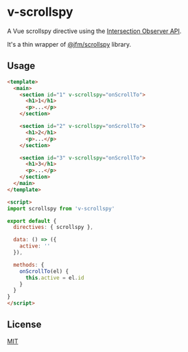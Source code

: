 # v-scrollspy
A Vue scrollspy directive using the [Intersection Observer API](https://developer.mozilla.org/en-US/docs/Web/API/Intersection_Observer_API).

It's a thin wrapper of [@jfm/scrollspy](https://github.com/jiangfengming/scrollspy) library.

## Usage

```html
<template>
  <main>
    <section id="1" v-scrollspy="onScrollTo">
      <h1>1</h1>
      <p>...</p>
    </section>

    <section id="2" v-scrollspy="onScrollTo">
      <h1>2</h1>
      <p>...</p>
    </section>

    <section id="3" v-scrollspy="onScrollTo">
      <h1>3</h1>
      <p>...</p>
    </section>
  </main>
</template>

<script>
import scrollspy from 'v-scrollspy'

export default {
  directives: { scrollspy },

  data: () => ({
    active: ''
  }),

  methods: {
    onScrollTo(el) {
      this.active = el.id
    }
  }
}
</script>
```

## License
[MIT](LICENSE)

